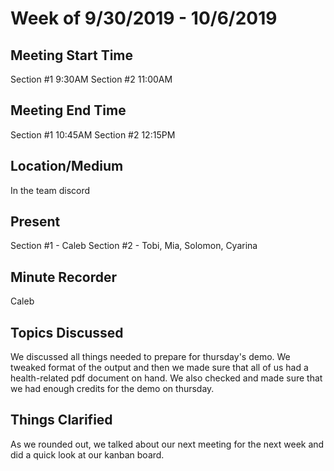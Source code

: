 # Week of 9/30/2019 - 10/6/2019
## Meeting Start Time

Section #1 9:30AM
Section #2 11:00AM

## Meeting End Time

Section #1 10:45AM
Section #2 12:15PM

## Location/Medium

In the team discord

## Present

Section #1 - Caleb 
Section #2 - Tobi, Mia, Solomon, Cyarina

## Minute Recorder

Caleb

## Topics Discussed

We discussed all things needed to prepare for thursday's demo. We tweaked format of the output and then we made sure that all of us had a health-related pdf document on hand. We also checked and made sure that we had enough credits for the demo on thursday.

## Things Clarified

As we rounded out, we talked about our next meeting for the next week and did a quick look at our kanban board.
